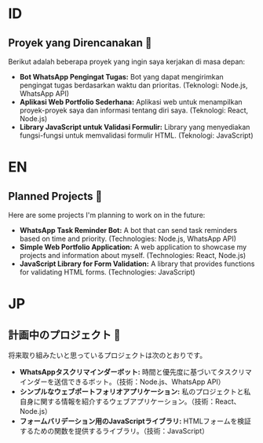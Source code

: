 # ID

## Proyek yang Direncanakan 🚀

Berikut adalah beberapa proyek yang ingin saya kerjakan di masa depan:

*   **Bot WhatsApp Pengingat Tugas:** Bot yang dapat mengirimkan pengingat tugas berdasarkan waktu dan prioritas. (Teknologi: Node.js, WhatsApp API)
*   **Aplikasi Web Portfolio Sederhana:** Aplikasi web untuk menampilkan proyek-proyek saya dan informasi tentang diri saya. (Teknologi: React, Node.js)
*   **Library JavaScript untuk Validasi Formulir:** Library yang menyediakan fungsi-fungsi untuk memvalidasi formulir HTML. (Teknologi: JavaScript)

# EN

## Planned Projects 🚀

Here are some projects I'm planning to work on in the future:

*   **WhatsApp Task Reminder Bot:** A bot that can send task reminders based on time and priority. (Technologies: Node.js, WhatsApp API)
*   **Simple Web Portfolio Application:** A web application to showcase my projects and information about myself. (Technologies: React, Node.js)
*   **JavaScript Library for Form Validation:** A library that provides functions for validating HTML forms. (Technologies: JavaScript)

# JP

## 計画中のプロジェクト 🚀

将来取り組みたいと思っているプロジェクトは次のとおりです。

*   **WhatsAppタスクリマインダーボット:** 時間と優先度に基づいてタスクリマインダーを送信できるボット。（技術：Node.js、WhatsApp API）
*   **シンプルなウェブポートフォリオアプリケーション:** 私のプロジェクトと私自身に関する情報を紹介するウェブアプリケーション。（技術：React、Node.js）
*   **フォームバリデーション用のJavaScriptライブラリ:** HTMLフォームを検証するための関数を提供するライブラリ。（技術：JavaScript）
